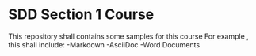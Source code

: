 # SDD Section 1 Course
This repository shall contains some samples for this course
For example , this shall include:
-Markdown
-AsciiDoc
-Word Documents
